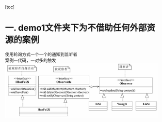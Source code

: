 [toc]

# 一. demo1文件夹下为不借助任何外部资源的案例
使用轮询方式一个一个的通知到监听者  
案例一代码，一对多的触发  
![一对多轮询通知](../../../../../../../../pic/demo1-案例1.png)  

